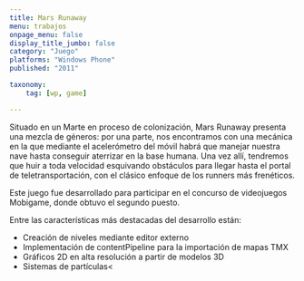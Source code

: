 ```yaml
---
title: Mars Runaway
menu: trabajos
onpage_menu: false
display_title_jumbo: false
category: "Juego"
platforms: "Windows Phone"
published: "2011"

taxonomy:
	tag: [wp, game]

---
```


Situado en un Marte en proceso de colonización, Mars Runaway presenta una mezcla de géneros: por una parte, nos encontramos con una mecánica en la que mediante el acelerómetro del móvil habrá que manejar nuestra nave hasta conseguir aterrizar en la base humana. Una vez allí, tendremos que huir a toda velocidad esquivando obstáculos para llegar hasta el portal de teletransportación, con el clásico enfoque de los runners más frenéticos.

Este juego fue desarrollado para participar en el concurso de videojuegos Mobigame, donde obtuvo el segundo puesto.

Entre las características más destacadas del desarrollo están:
* Creación de niveles mediante editor externo
* Implementación de contentPipeline para la importación de mapas TMX
* Gráficos 2D en alta resolución a partir de modelos 3D
* Sistemas de partículas<
